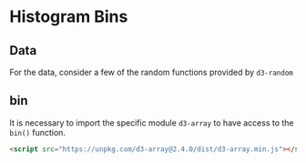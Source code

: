 # Histogram Bins

<!-- ## [Live Demo]() -->
## Data

For the data, consider a few of the random functions provided by `d3-random`

## bin

It is necessary to import the specific module `d3-array` to have access to the `bin()` function.

```html
<script src="https://unpkg.com/d3-array@2.4.0/dist/d3-array.min.js"></script>
```
